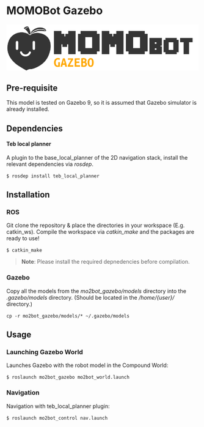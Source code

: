 # MOMOBot Gazebo
![MOMOBot Gazebo](assets/momo_gz_logo.png)

## Pre-requisite
This model is tested on Gazebo 9, so it is assumed that Gazebo simulator is already installed.

## Dependencies
#### Teb local planner
A plugin to the base_local_planner of the 2D navigation stack, install the relevant dependencies via *rosdep*.
```
$ rosdep install teb_local_planner
```

## Installation
### ROS
Git clone the repository & place the directories in your workspace (E.g. catkin_ws).
Compile the workspace via *catkin_make* and the packages are ready to use!
```
$ catkin_make
```
> **Note**: Please install the required depnedencies before compilation.
### Gazebo
Copy all the models from the *mo2bot_gazebo/models* directory into the *.gazebo/models* directory. (Should be located in the */home/{user}/* directory.)
```
cp -r mo2bot_gazebo/models/* ~/.gazebo/models
```

## Usage
### Launching Gazebo World
Launches Gazebo with the robot model in the Compound World:
```
$ roslaunch mo2bot_gazebo mo2bot_world.launch
```

### Navigation
Navigation with teb_local_planner plugin:
```
$ roslaunch mo2bot_control nav.launch
```
